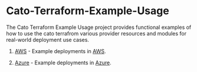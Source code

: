# Cato-Terraform-Example-Usage

The Cato Terraform Example Usage project provides functional examples of how to use the cato terrafrom various provider resources and modules for real-world deployment use cases.  

1. [AWS](https://github.com/catonetworks/terraform-example-usage/tree/master/aws) - Example deployments in [AWS](https://aws.amazon.com/).

1. [Azure](https://github.com/catonetworks/terraform-example-usage/tree/master/azure) - Example deployments in [Azure](https://portal.azure.com/#home).
